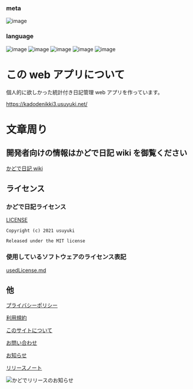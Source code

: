 ### meta

![image](https://img.shields.io/github/stars/Usuyuki/kadode_nikki3.svg)

### language

![image](https://img.shields.io/badge/-Python-3776AB.svg?logo=python&style=plastic)
![image](https://img.shields.io/badge/-Php-777BB4.svg?logo=php&style=plastic)
![image](https://img.shields.io/badge/-Javascript-F7DF1E.svg?logo=javascript&style=plastic)
![image](https://img.shields.io/badge/-Html5-E34F26.svg?logo=html5&style=plastic)
![image](https://img.shields.io/badge/-Css3-1572B6.svg?logo=css3&style=plastic)

# この web アプリについて

個人的に欲しかった統計付き日記管理 web アプリを作っています。

https://kadodenikki3.usuyuki.net/

# 文章周り

## 開発者向けの情報はかどで日記 wiki を御覧ください

[かどで日記 wiki](https://github.com/Usuyuki/kadode_nikki3/wiki)

## **ライセンス**

### かどで日記ライセンス

[LICENSE](./LICENSE.md)

    Copyright (c) 2021 usuyuki

    Released under the MIT license

### 使用しているソフトウェアのライセンス表記

[usedLicense.md](./docs/99_usedLicense.md)

## 他

[プライバシーポリシー](https://kadodenikki3.usuyuki.net/privacyPolicy)

[利用規約](https://kadodenikki3.usuyuki.net/terms)

[このサイトについて](https://kadodenikki3.usuyuki.net/aboutThisSite)

[お問い合わせ](https://kadodenikki3.usuyuki.net/contact)

[お知らせ](https://kadodenikki3.usuyuki.net/news)

[リリースノート](https://kadodenikki3.usuyuki.net/releaseNote)

![かどでリリースのお知らせ](https://user-images.githubusercontent.com/63891531/124377606-ad6ba080-dce7-11eb-8cf4-af3fc95656ef.png)
